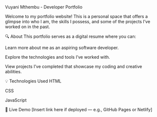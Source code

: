 Vuyani Mthembu - Developer Portfolio


Welcome to my portfolio website! This is a personal space that offers a glimpse into who I am, the skills I possess, and some of the projects I’ve worked on in the past.


🔍 About
This portfolio serves as a digital resume where you can:

Learn more about me as an aspiring software developer.

Explore the technologies and tools I’ve worked with.

View projects I’ve completed that showcase my coding and creative abilities.


💡 Technologies Used
HTML

CSS

JavaScript



🚀 Live Demo
[Insert link here if deployed — e.g., GitHub Pages or Netlify]
